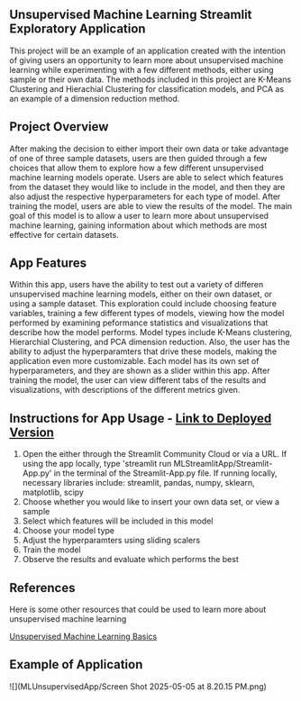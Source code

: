 ## Unsupervised Machine Learning Streamlit Exploratory Application
This project will be an example of an application created with the intention of giving users an opportunity to learn more about unsupervised machine learning while experimenting with a few different methods, either using sample or their own data. The methods included in this project are K-Means Clustering and Hierachial Clustering for classification models, and PCA as an example of a dimension reduction method. 

## Project Overview
After making the decision to either import their own data or take advantage of one of three sample datasets, users are then guided through a few choices that allow them to explore how a few different unsupervised machine learning models operate. Users are able to select which features from the dataset they would like to include in the model, and then they are also adjust the respective hyperparameters for each type of model. After training the model, users are able to view the results of the model. The main goal of this model is to allow a user to learn more about unsupervised machine learning, gaining information about which methods are most effective for certain datasets.


## App Features
Within this app, users have the ability to test out a variety of differen unsupervised machine learning models, either on their own dataset, or using a sample dataset. This exploration could include choosing feature variables, training a few different types of models, viewing how the model performed by examining peformance statistics and visualizations that describe how the model performs. Model types include K-Means clustering, Hierarchial Clustering, and PCA dimension reduction. Also, the user has the ability to adjust the hyperparamters that drive these models, making the application even more customizable. Each model has its own set of hyperparameters, and they are shown as a slider within this app. After training the model, the user can view different tabs of the results and visualizations, with descriptions of the different metrics given. 




## Instructions for App Usage - [Link to Deployed Version](https://dannyd14-donegan-data-scienc-mlstreamlitappstreamlit-app-v3tugj.streamlit.app/)
1. Open the either through the Streamlit Community Cloud or via a URL. If using the app locally, type 'streamlit run MLStreamlitApp/Streamlit-App.py' in the terminal of the Streamlit-App.py file. If running locally, necessary libraries include: streamlit, pandas, numpy, sklearn, matplotlib, scipy
2. Choose whether you would like to insert your own data set, or view a sample
3. Select which features will be included in this model
4. Choose your model type
5. Adjust the hyperparamters using sliding scalers
6. Train the model
7. Observe the results and evaluate which performs the best


## References
Here is some other resources that could be used to learn more about unsupervised machine learning

[Unsupervised Machine Learning Basics](MLUnsupervisedApp/UnsupervisedMachineLearning.pdf)

## Example of Application
![](MLUnsupervisedApp/Screen Shot 2025-05-05 at 8.20.15 PM.png)
